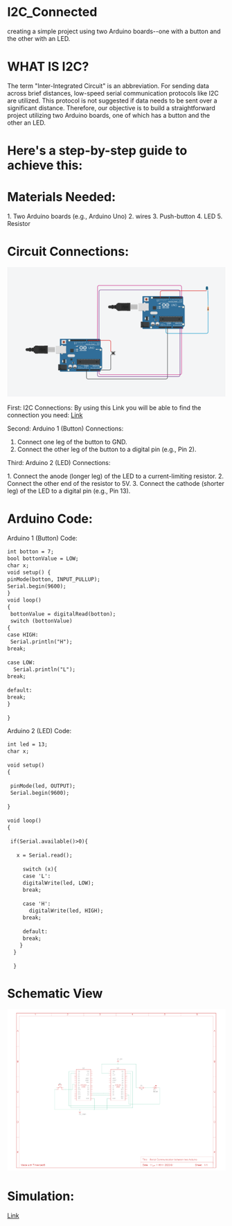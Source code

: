 # I2C_Connected
creating a simple project using two  Arduino boards--one with a button and the other with an LED.

# WHAT IS I2C?
 
 The term "Inter-Integrated Circuit" is an abbreviation. For sending data across brief distances, low-speed serial communication protocols like I2C are utilized. This protocol is not suggested if data needs to be sent over a significant distance. Therefore, our objective is to build a straightforward project utilizing two Arduino boards, one of which has a button and the other an LED.

# Here's a step-by-step guide to achieve this:

  # Materials Needed:

   1.﻿﻿﻿ Two Arduino boards (e.g., Arduino Uno)
   2. wires
   3. Push-button 
   4. LED
   5. Resistor 
   
  # Circuit Connections: 

  ![circle](Circle.png)

   First: I2C Connections:
     By using this Link you will be able to find the connection you need:
       [Link](https://www.tinkercad.com/things/dPemnou0diO-serial-communication-between-two-arduino)
    
   Second: Arduino 1 (Button) Connections:

   1. ﻿﻿Connect one leg of the button to GND.
   2. ﻿﻿Connect the other leg of the button to a digital pin (e.g., Pin 2).

   Third: Arduino 2 (LED) Connections:

   1.﻿﻿ Connect the anode (longer leg) of the LED to a current-limiting resistor.
   2. ﻿﻿Connect the other end of the resistor to 5V.
   3. ﻿﻿Connect the cathode (shorter leg) of the LED to a digital pin (e.g., Pin 13).


   # Arduino Code:

   Arduino 1 (Button) Code:

   
    int botton = 7;
    bool bottonValue = LOW;
    char x;
    void setup() {
    pinMode(botton, INPUT_PULLUP);
    Serial.begin(9600);
    }
    void loop() 
    {
     bottonValue = digitalRead(botton);
     switch (bottonValue)
    {
    case HIGH:
     Serial.println("H");
    break;

    case LOW:
      Serial.println("L");
    break;

    default:
    break; 
    }

    }  
    

   Arduino 2 (LED) Code:


    int led = 13;
    char x;

    void setup() 
    {
  
     pinMode(led, OUTPUT);
     Serial.begin(9600); 
  
    }

    void loop() 
    {

     if(Serial.available()>0){
   
       x = Serial.read();

         switch (x){
         case 'L':
         digitalWrite(led, LOW);
         break;
    
         case 'H':
           digitalWrite(led, HIGH);
         break;

         default:
         break; 
        }
      }

      }

   # Schematic View

   ![photo](schematic.png)

   # Simulation:

  [Link]()
